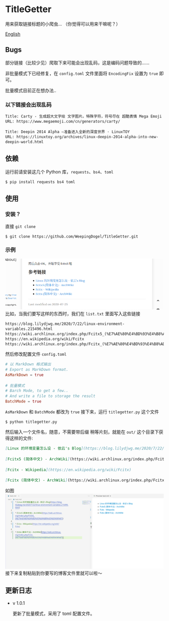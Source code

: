 # TitleGetter
用来获取链接标题的小爬虫...
（你觉得可以用来干嘛呢？）

[English](README_EN.md)



## Bugs

部分链接（比较少见）爬取下来可能会出现乱码，这是编码问题导致的......

非批量模式下已经修复，在 `config.toml` 文件里面将 `EncodingFix` 设置为 `true` 即可。

批量模式目前正在想办法..

### 以下链接会出现乱码
```
Title: Carty - 生成超大文字绘 文字图片。特殊字符，符号尽在 超酷表情 Mega Emoji
URL: https://www.megaemoji.com/cn/generators/carty/

Title: Deepin 2014 Alpha –准备进入全新的深度世界 · LinuxTOY
URL: https://linuxtoy.org/archives/linux-deepin-2014-alpha-into-new-deepin-world.html

```

## 依赖
运行前请安装这几个 Python 库，`requests`、`bs4`、`toml`

```
$ pip install requests bs4 toml
```
## 使用
### 安装？
直接 `git clone`
```
$ git clone https://github.com/WeepingDogel/TitleGetter.git
```
### 示例
![](Pics/2020-09-13_00-17.png)
比如，当我们要写这样的东西时，我们在 `list.txt` 里面写入这些链接
```
https://blog.lilydjwg.me/2020/7/22/linux-environment-variables.215496.html
https://wiki.archlinux.org/index.php/Fcitx5_(%E7%AE%80%E4%BD%93%E4%B8%AD%E6%96%87)
https://en.wikipedia.org/wiki/Fcitx
https://wiki.archlinux.org/index.php/Fcitx_(%E7%AE%80%E4%BD%93%E4%B8%AD%E6%96%87)
```
然后修改配置文件 `config.toml`
```toml
# 以 MarkDown 格式输出
# Export as MarkDown format.
AsMarkDown = true

# 批量模式
# Barch Mode, to get a few..
# And write a file to storage the result
BatchMode = true
```
`AsMarkDown` 和 `BatchMode` 都改为 `true`
接下来，运行 `titlegetter.py` 这个文件
```
$ python titlegetter.py
```
然后输入一个文件名，随意，不需要带后缀
稍等片刻，就能在 `out/` 这个目录下获得这样的文件:
```markdown
[Linux 的环境变量怎么设 - 依云's Blog](https://blog.lilydjwg.me/2020/7/22/linux-environment-variables.215496.html)

[Fcitx5 (简体中文) - ArchWiki](https://wiki.archlinux.org/index.php/Fcitx5_(%E7%AE%80%E4%BD%93%E4%B8%AD%E6%96%87))

[Fcitx - Wikipedia](https://en.wikipedia.org/wiki/Fcitx)

[Fcitx (简体中文) - ArchWiki](https://wiki.archlinux.org/index.php/Fcitx_(%E7%AE%80%E4%BD%93%E4%B8%AD%E6%96%87))
```
如图
![](Pics/2020-09-13_00-28.png)
接下来复制粘贴到你要写的博客文件里就可以啦～

## 更新日志

* v 1.0.1

    更新了批量模式，采用了 toml 配置文件。